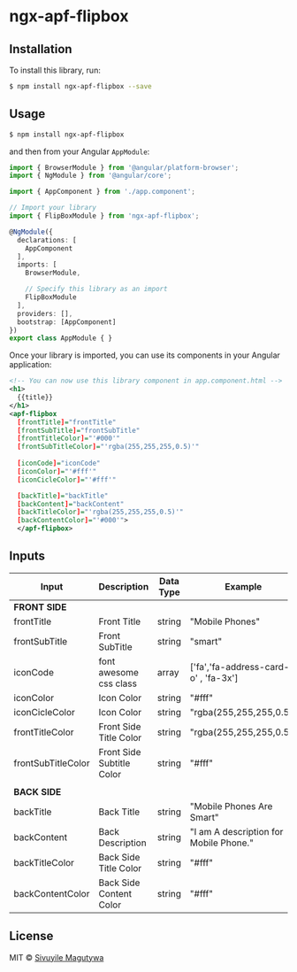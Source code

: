 # ngx-apf-flipbox

## Installation

To install this library, run:

```bash
$ npm install ngx-apf-flipbox --save
```

## Usage

```bash
$ npm install ngx-apf-flipbox
```

and then from your Angular `AppModule`:

```typescript
import { BrowserModule } from '@angular/platform-browser';
import { NgModule } from '@angular/core';

import { AppComponent } from './app.component';

// Import your library
import { FlipBoxModule } from 'ngx-apf-flipbox';

@NgModule({
  declarations: [
    AppComponent
  ],
  imports: [
    BrowserModule,

    // Specify this library as an import
    FlipBoxModule
  ],
  providers: [],
  bootstrap: [AppComponent]
})
export class AppModule { }
```

Once your library is imported, you can use its components in your Angular application:

```xml
<!-- You can now use this library component in app.component.html -->
<h1>
  {{title}}
</h1>
<apf-flipbox
  [frontTitle]="frontTitle" 
  [frontSubTitle]="frontSubTitle"
  [frontTitleColor]="'#000'"
  [frontSubTitleColor]="'rgba(255,255,255,0.5)'" 
  
  [iconCode]="iconCode" 
  [iconColor]="'#fff'"
  [iconCicleColor]="'#fff'"

  [backTitle]="backTitle" 
  [backContent]="backContent" 
  [backTitleColor]="'rgba(255,255,255,0.5)'" 
  [backContentColor]="'#000'">
  </apf-flipbox>
```
## Inputs

| Input              | Description               | Data Type | Example                               |
| -------------------|-------------------------| ---------| -------------------------------------|  
| **FRONT SIDE** |
| frontTitle         | Front Title               | string    | "Mobile Phones"                       |
| frontSubTitle      | Front SubTitle            | string    | "smart"                               |
| iconCode           | font awesome css class    | array     | ['fa','fa-address-card-o' , 'fa-3x']  |
| iconColor          | Icon Color                | string    | "#fff"                                |
| iconCicleColor     | Icon Color                | string    | "rgba(255,255,255,0.5)"               |
| frontTitleColor    | Front Side Title Color    | string    | "rgba(255,255,255,0.5)"               |
| frontSubTitleColor | Front Side Subtitle Color | string    | "#fff"                                |
||
| **BACK SIDE**
| backTitle          | Back Title                | string    | "Mobile Phones Are Smart"             |
| backContent        | Back Description          | string    | "I am A description for Mobile Phone."|
| backTitleColor     | Back Side Title Color     | string    | "#fff"                                |
| backContentColor   | Back Side Content Color   | string    | "#fff"                                |

## License

MIT © [Sivuyile Magutywa](mailto:s.magutywa@applicafro.co.za)
